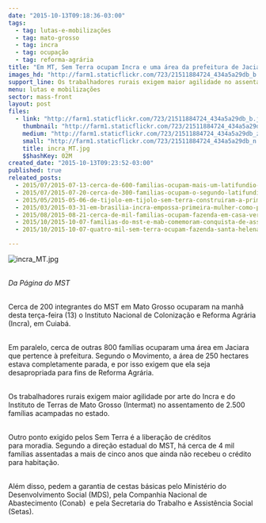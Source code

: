 ```yaml
---
date: "2015-10-13T09:18:36-03:00"
tags:
  - tag: lutas-e-mobilizações
  - tag: mato-grosso
  - tag: incra
  - tag: ocupação
  - tag: reforma-agrária
title: "Em MT, Sem Terra ocupam Incra e uma área da prefeitura de Jaciara"
images_hd: "http://farm1.staticflickr.com/723/21511884724_434a5a29db_b.jpg"
support_line: Os trabalhadores rurais exigem maior agilidade no assentamento de 2.500 famílias acampadas no estado e a liberação de créditos para moradia; há um déficit habitacional de cerca de 4 mil casas.
menu: lutas e mobilizações
sector: mass-front
layout: post
files:
  - link: "http://farm1.staticflickr.com/723/21511884724_434a5a29db_b.jpg"
    thumbnail: "http://farm1.staticflickr.com/723/21511884724_434a5a29db_t.jpg"
    medium: "http://farm1.staticflickr.com/723/21511884724_434a5a29db_z.jpg"
    small: "http://farm1.staticflickr.com/723/21511884724_434a5a29db_n.jpg"
    title: incra_MT.jpg
    $$hashKey: 02M
created_date: "2015-10-13T09:23:52-03:00"
published: true
releated_posts:
  - 2015/07/2015-07-13-cerca-de-600-familias-ocupam-mais-um-latifundio-no-mato-grosso.md
  - 2015/07/2015-07-20-cerca-de-300-familias-ocupam-o-segundo-latifundio-no-mato-grosso-em-uma-semana.md
  - 2015/05/2015-05-06-de-tijolo-em-tijolo-sem-terra-construiram-a-primeira-escola-do-campo.md
  - 2015/03/2015-03-31-em-brasilia-incra-empossa-primeira-mulher-como-presidenta.md
  - 2015/08/2015-08-21-cerca-de-mil-familias-ocupam-fazenda-em-casa-verde-no-ms.md
  - 2015/10/2015-10-07-familias-do-mst-e-mab-comemoram-conquista-de-assentamento-no-rs.md
  - 2015/10/2015-10-07-quatro-mil-sem-terra-ocupam-fazenda-santa-helena-em-goias.md

---
```

<p><img alt="incra_MT.jpg" src="http://farm1.staticflickr.com/723/21511884724_434a5a29db_b.jpg" /></p>

<p><br />
<em>Da P&aacute;gina do MST</em></p>

<p><br />
Cerca de 200 integrantes do MST em Mato Grosso ocuparam na manh&atilde; desta ter&ccedil;a-feira (13) o Instituto Nacional de Coloniza&ccedil;&atilde;o e Reforma Agr&aacute;ria (Incra), em Cuiab&aacute;.</p>

<p><br />
Em paralelo, cerca de outras 800 fam&iacute;lias ocuparam uma &aacute;rea em Jaciara que pertence &agrave; prefeitura. Segundo o Movimento, a &aacute;rea de 250 hectares estava completamente parada, e por isso exigem que ela seja desapropriada para fins de Reforma Agr&aacute;ria.&nbsp;</p>

<p><br />
Os trabalhadores rurais exigem maior agilidade por arte do Incra e do Instituto de Terras de Mato Grosso (Intermat)&nbsp;no assentamento de 2.500 fam&iacute;lias acampadas no estado.</p>

<p><br />
Outro ponto exigido pelos Sem Terra &eacute; a libera&ccedil;&atilde;o de cr&eacute;ditos para&nbsp;moradia. Segundo a dire&ccedil;&atilde;o estadual do MST, h&aacute; cerca de 4 mil fam&iacute;lias assentadas a mais de cinco anos que ainda n&atilde;o recebeu o cr&eacute;dito para habita&ccedil;&atilde;o.</p>

<p><br />
Al&eacute;m disso, pedem a garantia de cestas b&aacute;sicas pelo Minist&eacute;rio do Desenvolvimento Social (MDS), pela Companhia Nacional de Abastecimento (Conab) &nbsp;e pela Secretaria do Trabalho e Assist&ecirc;ncia Social (Setas).</p>

<p>&nbsp;</p>

